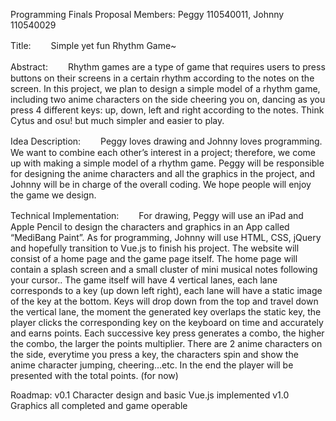Programming Finals Proposal
Members: Peggy 110540011, Johnny 110540029

Title:
　　Simple yet fun Rhythm Game~

Abstract:
　　Rhythm games are a type of game that requires users to press buttons on their screens in a certain rhythm according to the notes on the screen. In this project, we plan to design a simple model of a rhythm game, including two anime characters on the side cheering you on, dancing as you press 4 different keys: up, down, left and right according to the notes. Think Cytus and osu! but much simpler and easier to play.

Idea Description:
　　Peggy loves drawing and Johnny loves programming. We want to combine each other’s interest in a project; therefore, we come up with making a simple model of a rhythm game. Peggy will be responsible for designing the anime characters and all the graphics in the project, and Johnny will be in charge of the overall coding. We hope people will enjoy the game we design.

Technical Implementation:
　　For drawing, Peggy will use an iPad and Apple Pencil to design the characters and graphics in an App called “MediBang Paint”.  As for programming, Johnny will use HTML, CSS, jQuery and hopefully transition to Vue.js to finish his project.
The website will consist of a home page and the game page itself.
The home page will contain a splash screen and a small cluster of mini musical notes following your cursor..
The game itself will have 4 vertical lanes, each lane corresponds to a key (up down left right), each lane will have a static image of the key at the bottom.
Keys will drop down from the top and travel down the vertical lane, the moment the generated key overlaps the static key, the player clicks the corresponding key on the keyboard on time and accurately and earns points.
Each successive key press generates a combo, the higher the combo, the larger the points multiplier.
There are 2 anime characters on the side, everytime you press a key, the characters spin and show the anime character jumping, cheering…etc.
In the end the player will be presented with the total points. (for now)

Roadmap:
v0.1 Character design and basic Vue.js implemented
v1.0 Graphics all completed and game operable
